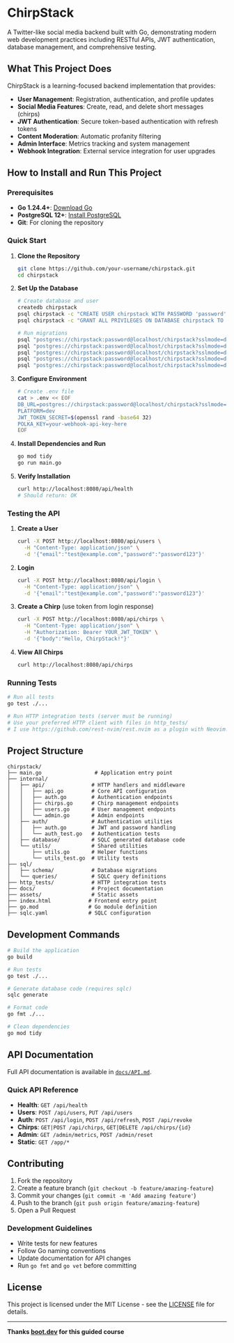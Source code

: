 # ChirpStack

A Twitter-like social media backend built with Go, demonstrating modern web development practices including RESTful APIs, JWT authentication, database management, and comprehensive testing.

## What This Project Does

ChirpStack is a learning-focused backend implementation that provides:

- **User Management**: Registration, authentication, and profile updates
- **Social Media Features**: Create, read, and delete short messages (chirps)
- **JWT Authentication**: Secure token-based authentication with refresh tokens
- **Content Moderation**: Automatic profanity filtering
- **Admin Interface**: Metrics tracking and system management
- **Webhook Integration**: External service integration for user upgrades

## How to Install and Run This Project

### Prerequisites

- **Go 1.24.4+**: [Download Go](https://golang.org/dl/)
- **PostgreSQL 12+**: [Install PostgreSQL](https://www.postgresql.org/download/)
- **Git**: For cloning the repository

### Quick Start

1. **Clone the Repository**
   ```bash
   git clone https://github.com/your-username/chirpstack.git
   cd chirpstack
   ```

2. **Set Up the Database**
   ```bash
   # Create database and user
   createdb chirpstack
   psql chirpstack -c "CREATE USER chirpstack WITH PASSWORD 'password';"
   psql chirpstack -c "GRANT ALL PRIVILEGES ON DATABASE chirpstack TO chirpstack;"

   # Run migrations
   psql "postgres://chirpstack:password@localhost/chirpstack?sslmode=disable" -f sql/schema/001_users.sql
   psql "postgres://chirpstack:password@localhost/chirpstack?sslmode=disable" -f sql/schema/002_chirps.sql
   psql "postgres://chirpstack:password@localhost/chirpstack?sslmode=disable" -f sql/schema/003_add_hashed_password_to_users.sql
   psql "postgres://chirpstack:password@localhost/chirpstack?sslmode=disable" -f sql/schema/004_refresh_tokens.sql
   psql "postgres://chirpstack:password@localhost/chirpstack?sslmode=disable" -f sql/schema/005_add_is_chirpy_red_to_users.sql
   ```

3. **Configure Environment**
   ```bash
   # Create .env file
   cat > .env << EOF
   DB_URL=postgres://chirpstack:password@localhost/chirpstack?sslmode=disable
   PLATFORM=dev
   JWT_TOKEN_SECRET=$(openssl rand -base64 32)
   POLKA_KEY=your-webhook-api-key-here
   EOF
   ```

4. **Install Dependencies and Run**
   ```bash
   go mod tidy
   go run main.go
   ```

5. **Verify Installation**
   ```bash
   curl http://localhost:8080/api/health
   # Should return: OK
   ```

### Testing the API

1. **Create a User**
   ```bash
   curl -X POST http://localhost:8080/api/users \
     -H "Content-Type: application/json" \
     -d '{"email":"test@example.com","password":"password123"}'
   ```

2. **Login**
   ```bash
   curl -X POST http://localhost:8080/api/login \
     -H "Content-Type: application/json" \
     -d '{"email":"test@example.com","password":"password123"}'
   ```

3. **Create a Chirp** (use token from login response)
   ```bash
   curl -X POST http://localhost:8080/api/chirps \
     -H "Content-Type: application/json" \
     -H "Authorization: Bearer YOUR_JWT_TOKEN" \
     -d '{"body":"Hello, ChirpStack!"}'
   ```

4. **View All Chirps**
   ```bash
   curl http://localhost:8080/api/chirps
   ```

### Running Tests

```bash
# Run all tests
go test ./...

# Run HTTP integration tests (server must be running)
# Use your preferred HTTP client with files in http_tests/
# I use https://github.com/rest-nvim/rest.nvim as a plugin with Neovim!
```

## Project Structure

```
chirpstack/
├── main.go                 # Application entry point
├── internal/
│   ├── api/               # HTTP handlers and middleware
│   │   ├── api.go         # Core API configuration
│   │   ├── auth.go        # Authentication endpoints
│   │   ├── chirps.go      # Chirp management endpoints
│   │   ├── users.go       # User management endpoints
│   │   └── admin.go       # Admin endpoints
│   ├── auth/              # Authentication utilities
│   │   ├── auth.go        # JWT and password handling
│   │   └── auth_test.go   # Authentication tests
│   ├── database/          # SQLC generated database code
│   └── utils/             # Shared utilities
│       ├── utils.go       # Helper functions
│       └── utils_test.go  # Utility tests
├── sql/
│   ├── schema/            # Database migrations
│   └── queries/           # SQLC query definitions
├── http_tests/            # HTTP integration tests
├── docs/                  # Project documentation
├── assets/                # Static assets
├── index.html            # Frontend entry point
├── go.mod                # Go module definition
├── sqlc.yaml             # SQLC configuration
```

## Development Commands

```bash
# Build the application
go build

# Run tests
go test ./...

# Generate database code (requires sqlc)
sqlc generate

# Format code
go fmt ./...

# Clean dependencies
go mod tidy
```

## API Documentation

Full API documentation is available in [`docs/API.md`](docs/API.md).

### Quick API Reference

- **Health**: `GET /api/health`
- **Users**: `POST /api/users`, `PUT /api/users`
- **Auth**: `POST /api/login`, `POST /api/refresh`, `POST /api/revoke`
- **Chirps**: `GET|POST /api/chirps`, `GET|DELETE /api/chirps/{id}`
- **Admin**: `GET /admin/metrics`, `POST /admin/reset`
- **Static**: `GET /app/*`

## Contributing

1. Fork the repository
2. Create a feature branch (`git checkout -b feature/amazing-feature`)
3. Commit your changes (`git commit -m 'Add amazing feature'`)
4. Push to the branch (`git push origin feature/amazing-feature`)
5. Open a Pull Request

### Development Guidelines

- Write tests for new features
- Follow Go naming conventions
- Update documentation for API changes
- Run `go fmt` and `go vet` before committing

## License

This project is licensed under the MIT License - see the [LICENSE](LICENSE) file for details.


---

**Thanks [boot.dev](https://www.boot.dev/) for this guided course**

